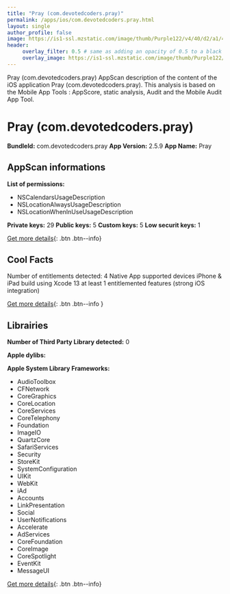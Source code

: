 ```yaml
---
title: "Pray (com.devotedcoders.pray)"
permalink: /apps/ios/com.devotedcoders.pray.html
layout: single
author_profile: false
image: https://is1-ssl.mzstatic.com/image/thumb/Purple122/v4/40/d2/a1/40d2a14a-934b-df52-9867-c5044af6694d/AppIcon-0-1x_U007emarketing-0-7-0-85-220.png/512x512bb.jpg
header: 
     overlay_filter: 0.5 # same as adding an opacity of 0.5 to a black background
     overlay_image: https://is1-ssl.mzstatic.com/image/thumb/Purple122/v4/40/d2/a1/40d2a14a-934b-df52-9867-c5044af6694d/AppIcon-0-1x_U007emarketing-0-7-0-85-220.png/512x512bb.jpg
---
```

Pray (com.devotedcoders.pray) AppScan description of the content of the iOS application Pray (com.devotedcoders.pray). This analysis is based on the Mobile App Tools : AppScore, static analysis, Audit and the Mobile Audit App Tool.

# Pray (com.devotedcoders.pray)

**BundleId:** com.devotedcoders.pray
**App Version:** 2.5.9
**App Name:** Pray


## AppScan informations 

**List of permissions:** 
- NSCalendarsUsageDescription
- NSLocationAlwaysUsageDescription
- NSLocationWhenInUseUsageDescription
  
  
**Private keys:** 29
**Public keys:** 5
**Custom keys:** 5
**Low securit keys:** 1
  
[Get more details](/pricing.html){: .btn .btn--info}

## Cool Facts

Number of entitlements detected: 4
Native App
supported devices iPhone & iPad
build using Xcode 13
at least 1 entitlemented features (strong iOS integration)
  
[Get more details](/pricing.html){: .btn .btn--info }

## Librairies 
**Number of Third Party Library detected:** 0


**Apple dylibs:**


**Apple System Library Frameworks:**
- AudioToolbox
- CFNetwork
- CoreGraphics
- CoreLocation
- CoreServices
- CoreTelephony
- Foundation
- ImageIO
- QuartzCore
- SafariServices
- Security
- StoreKit
- SystemConfiguration
- UIKit
- WebKit
- iAd
- Accounts
- LinkPresentation
- Social
- UserNotifications
- Accelerate
- AdServices
- CoreFoundation
- CoreImage
- CoreSpotlight
- EventKit
- MessageUI


  
[Get more details](/pricing.html){: .btn .btn--info}

